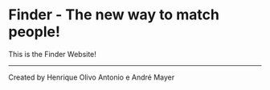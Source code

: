 # Finder - The new way to match people!
This is the Finder Website!
<hr>
Created by Henrique Olivo Antonio e André Mayer
